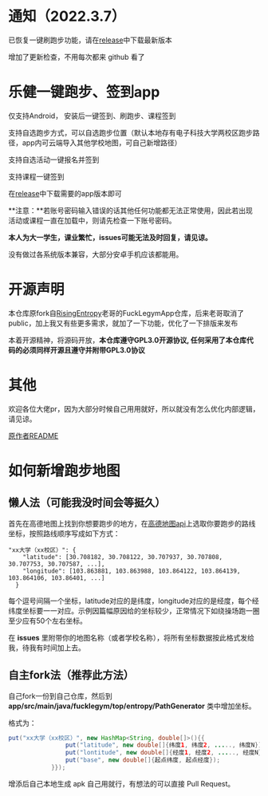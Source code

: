 # 通知（2022.3.7）
已恢复一键刷跑步功能，请在[release](https://github.com/Foreverddb/FuckLegym/releases/)中下载最新版本

增加了更新检查，不用每次都来 github 看了

# 乐健一键跑步、签到app
仅支持Android， 安装后一键签到、刷跑步、课程签到

支持自选跑步方式，可以自选跑步位置（默认本地存有电子科技大学两校区跑步路径，app内可云端导入其他学校地图，可自己新增路径）

支持自选活动一键报名并签到

支持课程一键签到

在[release](https://github.com/Foreverddb/FuckLegym/releases/)中下载需要的app版本即可

**注意：**若账号密码输入错误的话其他任何功能都无法正常使用，因此若出现活动或课程一直在加载中，则请先检查一下账号密码。

**本人为大一学生，课业繁忙，issues可能无法及时回复，请见谅。**

没有做过各系统版本兼容，大部分安卓手机应该都能用。

# 开源声明
本仓库原fork自[RisingEntropy](https://github.com/RisingEntropy)老哥的FuckLegymApp仓库，后来老哥取消了public，加上我又有些更多需求，就加了一下功能，优化了一下排版来发布

本着开源精神，将源码开放，**本仓库遵守GPL3.0开源协议, 任何采用了本仓库代码的必须同样开源且遵守并附带GPL3.0协议**

# 其他
欢迎各位大佬pr，因为大部分时候自己用用就好，所以就没有怎么优化内部逻辑，请见谅。

[原作者README](https://github.com/Foreverddb/FuckLegym/blob/master/release/README.md)

# 如何新增跑步地图

## **懒人法（可能我没时间会等挺久）**

首先在高德地图上找到你想要跑步的地方，在[高德地图api](https://lbs.amap.com/tools/picker)上选取你要跑步的路线坐标，按照路线顺序写成如下方式：

```
"xx大学（xx校区）": {
    "latitude": [30.708182, 30.708122, 30.707937, 30.707808, 30.707753, 30.707587, ...],
    "longitude": [103.863881, 103.863988, 103.864122, 103.864139, 103.864106, 103.86401, ...]
  }
```

每个逗号间隔一个坐标，latitude对应的是纬度，longitude对应的是经度，每个经纬度坐标要一一对应。示例因篇幅原因给的坐标较少，正常情况下如绕操场跑一圈至少应有50个左右坐标。

在 **issues** 里附带你的地图名称（或者学校名称），将所有坐标数据按此格式发给我，待我有时间加上去。

## 自主fork法（推荐此方法）

自己fork一份到自己仓库，然后到 **app/src/main/java/fucklegym/top/entropy/PathGenerator** 类中增加坐标。

格式为：

```java
put("xx大学（xx校区）", new HashMap<String, double[]>(){{
                put("latitude", new double[]{纬度1, 纬度2, ....., 纬度N});
                put("lontitude", new double[]{经度1, 经度2, ....., 经度N});
                put("base", new double[]{起点纬度, 起点经度});
            }});
```

增添后自己本地生成 apk 自己用就行，有想法的可以直接 Pull Request。